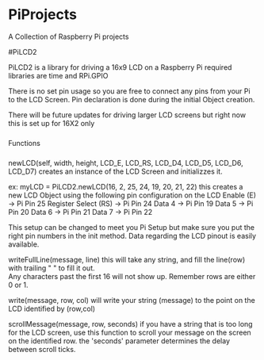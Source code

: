 # PiProjects
A Collection of Raspberry Pi projects

#PiLCD2 

PiLCD2 is a library for driving a 16x9 LCD on a Raspberry Pi
required libraries are time and RPi.GPIO

There is no set pin usage so you are free to connect any pins from your Pi to the LCD Screen.
Pin declaration is done during the initial Object creation.

There will be future updates for driving larger LCD screens but right now this is set up for 16X2 only

###
Functions
###

newLCD(self, width, height, LCD_E, LCD_RS, LCD_D4, LCD_D5, LCD_D6, LCD_D7)
creates an instance of the LCD Screen and initializzes it.

ex: myLCD = PiLCD2.newLCD(16, 2, 25, 24, 19, 20, 21, 22)
    this creates a new LCD Object using the following pin configuration on the LCD
    Enable (E)           -> Pi Pin 25
    Register Select (RS) -> Pi Pin 24
    Data 4               -> Pi Pin 19
    Data 5               -> Pi Pin 20
    Data 6               -> Pi Pin 21
    Data 7               -> Pi Pin 22
    
This setup can be changed to meet you Pi Setup but make sure you put the right pin numbers in the init method.
Data regarding the LCD pinout is easily available.

writeFullLine(message, line)
this will take any string, and fill the line(row) with trailing " " to fill it out.  
Any characters past the first 16 will not show up. Remember rows are either 0 or 1.

write(message, row, col)
will write your string (message) to the point on the LCD identified by (row,col)

scrollMessage(message, row, seconds)
if you have a string that is too long for the LCD screen, use this function to scroll your message on the screen on the identified row.
the 'seconds' parameter determines the delay between scroll ticks.
